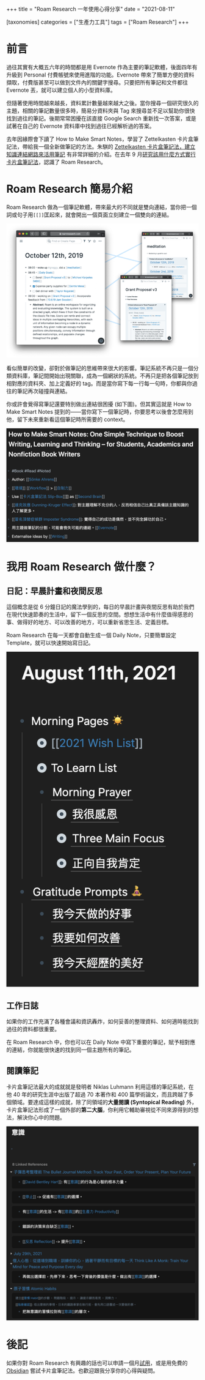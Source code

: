+++
title = "Roam Research 一年使用心得分享"
date = "2021-08-11"

[taxonomies]
categories = ["生產力工具"]
tags = ["Roam Research"]
+++

# 前言

過往其實有大概五六年的時間都是用 Evernote 作為主要的筆記軟體，後面四年有升級到 Personal 付費帳號來使用進階的功能。Evernote 帶來了簡單方便的資料擷取，付費版甚至可以做到文件內的關鍵字搜尋。只要把所有筆記和文件都往 Evernote 丟，就可以建立個人的小型資料庫。

但隨著使用時間越來越長，資料累計數量越來越大之後。當你搜尋一個研究很久的主題，相關的筆記數量很多時，簡易分資料夾與 Tag 來搜尋並不足以幫助你很快找到過往的筆記。後期常常困擾在該直接 Google Search 重新找一次答案，或是試著在自己的 Evernote 資料庫中找到過往已經解析過的答案。

<!-- more -->

去年因緣際會下讀了 How to Make Smart Notes，學習了 Zettelkasten 卡片盒筆記法，帶給我一個全新做筆記的方法。朱騏的 [Zettelkasten 卡片盒筆記法，建立知識連結網路來活用筆記](https://medium.com/pm%E7%9A%84%E7%94%9F%E7%94%A2%E5%8A%9B%E5%B7%A5%E5%85%B7%E7%AE%B1/zettelkasten%E5%8D%A1%E7%89%87%E7%9B%92%E7%AD%86%E8%A8%98%E6%B3%95-%E5%BB%BA%E7%AB%8B%E7%9F%A5%E8%AD%98%E9%80%A3%E7%B5%90%E7%B6%B2%E8%B7%AF%E4%BE%86%E6%B4%BB%E7%94%A8%E7%AD%86%E8%A8%98-f85a91729521) 有非常詳細的介紹。在去年 9 月[研究該用什麼方式實行卡片盒筆記法](../../reading-notes/how-to-take-smart-notes)，認識了 Roam Research。

# Roam Research 簡易介紹

Roam Research 做為一個筆記軟體，帶來最大的不同就是雙向連結，當你把一個詞或句子用`[[]]`匡起來，就會開出一個頁面立刻建立一個雙向的連結。

[![](roam-research.webp)](https://roamresearch.com/)

看似簡單的改變，卻對於做筆記的思維帶來很大的影響。筆記系統不再只是一個分類資料庫，筆記間開始出現關聯，成為一個網狀的系統。不再只是把各個筆記放到相對應的資料夾、加上定義好的 tag。而是當你寫下每一行每一句時，你都與你過往的筆記再次碰撞與連結。

你或許會覺得寫筆記還要特別做出連結很困擾 (如下圖)。但其實這就是 How to Make Smart Notes 提到的——當你寫下一個筆記時，你要思考以後會怎麼用到他，留下未來重新看這個筆記時所需要的 context。

![](note-example.webp)

# 我用 Roam Research 做什麼？

## 日記：早晨計畫和夜間反思

這個概念是從 6 分鐘日記的魔法學到的，每日的早晨計畫與夜間反思有助於我們在現代快速節奏的生活中，留下一個反思的空間。想想生活中有什麼值得感恩的事、做得好的地方、可以改善的地方，可以重新省思生活、定義目標。

Roam Research 在每一天都會自動生成一個 Daily Note，只要簡單設定 Template，就可以快速開始寫日記。

![](journaling.webp)

## 工作日誌

如果你的工作充滿了各種會議和資訊轟炸，如何妥善的整理資料、如何適時能找到過往的資料都很重要。

在 Roam Research 中，你也可以在 Daily Note 中寫下重要的筆記，賦予相對應的連結，你就能很快速的找到同一個主題所有的筆記。

## 閱讀筆記

卡片盒筆記法最大的成就就是發明者 Niklas Luhmann 利用這樣的筆記系統，在他 40 年的研究生涯中出版了超過 70 本著作和 400 篇學術論文，而且跨越了多個領域。要達成這樣的成就，除了同領域的**大量閱讀 (Syntopical Reading)** 外，卡片盒筆記法形成了一個外部的**第二大腦**，你利用它輔助審視從不同來源得到的想法，解決你心中的問題。

![](linked-notes.webp)

# 後記

如果你對 Roam Research 有興趣的話也可以申請一個月[試用](https://roamresearch.com/#/signup)，或是用免費的 [Obsidian](https://obsidian.md/) 嘗試卡片盒筆記法。也歡迎跟我分享你的心得與疑問。
